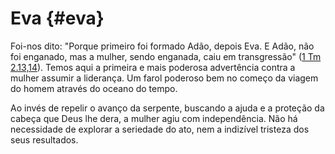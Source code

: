 # Eva {#eva}

Foi-nos dito: &quot;Porque primeiro foi formado Adão, depois Eva. E Adão, não foi enganado, mas a mulher, sendo enganada, caiu em transgressão&quot; ([1 Tm 2.13,14](http://bibliaonline.com.br/acf/1tm/2/13,14)). Temos aqui a primeira e mais poderosa advertência contra a mulher assumir a liderança. Um farol poderoso bem no começo da viagem do homem através do oceano do tempo.

Ao invés de repelir o avanço da serpente, buscando a ajuda e a proteção da cabeça que Deus lhe dera, a mulher agiu com independência. Não há necessidade de explorar a seriedade do ato, nem a indizível tristeza dos seus resultados.